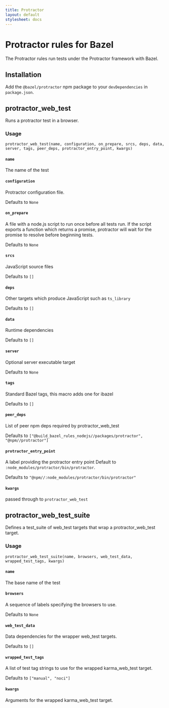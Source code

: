```yaml
---
title: Protractor
layout: default
stylesheet: docs
---
```

<!-- *********************
 DO NOT EDIT THIS FILE
  It is a generated build output from Stardoc.
  Instead you must edit the .bzl file where the rules are declared,
  or possibly a markdown file next to the .bzl file
 ********************* -->
# Protractor rules for Bazel

The Protractor rules run tests under the Protractor framework with Bazel.


## Installation

Add the `@bazel/protractor` npm package to your `devDependencies` in `package.json`.

[name]: https://bazel.build/docs/build-ref.html#name
[label]: https://bazel.build/docs/build-ref.html#labels
[labels]: https://bazel.build/docs/build-ref.html#labels


## protractor_web_test

Runs a protractor test in a browser.


### Usage

```
protractor_web_test(name, configuration, on_prepare, srcs, deps, data, server, tags, peer_deps, protractor_entry_point, kwargs)
```



#### `name`
      
The name of the test




#### `configuration`
      
Protractor configuration file.

Defaults to `None`



#### `on_prepare`
      
A file with a node.js script to run once before all tests run.
    If the script exports a function which returns a promise, protractor
    will wait for the promise to resolve before beginning tests.

Defaults to `None`



#### `srcs`
      
JavaScript source files

Defaults to `[]`



#### `deps`
      
Other targets which produce JavaScript such as `ts_library`

Defaults to `[]`



#### `data`
      
Runtime dependencies

Defaults to `[]`



#### `server`
      
Optional server executable target

Defaults to `None`



#### `tags`
      
Standard Bazel tags, this macro adds one for ibazel

Defaults to `[]`



#### `peer_deps`
      
List of peer npm deps required by protractor_web_test

Defaults to `["@build_bazel_rules_nodejs//packages/protractor", "@npm//protractor"]`



#### `protractor_entry_point`
      
A label providing the protractor entry point
    Default to `:node_modules/protractor/bin/protractor`.

Defaults to `"@npm//:node_modules/protractor/bin/protractor"`



#### `kwargs`
      
passed through to `protractor_web_test`






## protractor_web_test_suite

Defines a test_suite of web_test targets that wrap a protractor_web_test target.


### Usage

```
protractor_web_test_suite(name, browsers, web_test_data, wrapped_test_tags, kwargs)
```



#### `name`
      
The base name of the test




#### `browsers`
      
A sequence of labels specifying the browsers to use.

Defaults to `None`



#### `web_test_data`
      
Data dependencies for the wrapper web_test targets.

Defaults to `[]`



#### `wrapped_test_tags`
      
A list of test tag strings to use for the wrapped
  karma_web_test target.

Defaults to `["manual", "noci"]`



#### `kwargs`
      
Arguments for the wrapped karma_web_test target.





